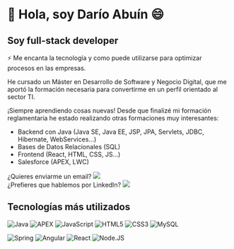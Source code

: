 # 👋 Hola, soy Darío Abuín 😄 

## Soy full-stack developer

⚡ Me encanta la tecnología y como puede utilizarse para optimizar procesos en las empresas.

He cursado un Máster en Desarrollo de Software y Negocio Digital, que me aportó la formación necesaria para convertirme en un perfil orientado al sector TI. 

¡Siempre aprendiendo cosas nuevas! Desde que finalizé mi formación reglamentaria he estado realizando otras formaciones muy interesantes:<br>
- Backend con Java (Java SE, Java EE, JSP, JPA, Servlets, JDBC, Hibernate, WebServices...)
- Bases de Datos Relacionales (SQL)
- Frontend (React, HTML, CSS, JS...)
- Salesforce (APEX, LWC)

¿Quieres enviarme un email? <a href="mailto:darioabuin@outlook.com">![](https://img.shields.io/badge/EMAIL-%23D51818)</a><br>
¿Prefieres que hablemos por LinkedIn? <a href="https://es.linkedin.com/in/darioabuinpose">![](https://img.shields.io/badge/LINKEDIN-%230077B5)</a>

## Tecnologías más utilizados

![Java](https://img.shields.io/badge/java-%23ED8B00.svg?style=for-the-badge&logo=openjdk&logoColor=white)
![APEX](https://img.shields.io/badge/APEX-blue)
![JavaScript](https://img.shields.io/badge/javascript-%23323330.svg?style=for-the-badge&logo=javascript&logoColor=%23F7DF1E)
![HTML5](https://img.shields.io/badge/html5-%23E34F26.svg?style=for-the-badge&logo=html5&logoColor=white)
![CSS3](https://img.shields.io/badge/css3-%231572B6.svg?style=for-the-badge&logo=css3&logoColor=white)
![MySQL](https://img.shields.io/badge/mysql-%2300f.svg?style=for-the-badge&logo=mysql&logoColor=white)

![Spring](https://img.shields.io/badge/spring-%236DB33F.svg?style=for-the-badge&logo=spring&logoColor=white)
![Angular](https://img.shields.io/badge/angular-%23DD0031.svg?style=for-the-badge&logo=angular&logoColor=white)
![React](https://img.shields.io/badge/react-%2320232a.svg?style=for-the-badge&logo=react&logoColor=%2361DAFB)
![Node.JS](https://img.shields.io/badge/Node.JS-339933?style=for-the-badge&logo=node.js&logoColor=white&labelColor=101010)
